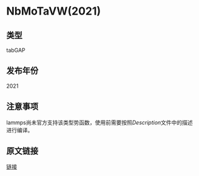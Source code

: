 # NbMoTaVW(2021)
## 类型
tabGAP
## 发布年份
2021
## 注意事项
lammps尚未官方支持该类型势函数，使用前需要按照*Description*文件中的描述进行编译。
## 原文链接
[链接](https://doi.org/10.1103/PhysRevB.104.104101)